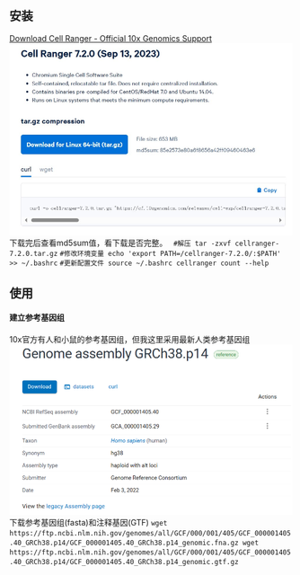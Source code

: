 ## 安装
[Download Cell Ranger - Official 10x Genomics Support](https://www.10xgenomics.com/support/software/cell-ranger/downloads)
![输入图片说明](https://raw.githubusercontent.com/ZYyli/bioinfosoft_pictures/master/imgs/2024-03-12/XAfV8AXbIBQzeil0.jpeg)
下载完后查看md5sum值，看下载是否完整。
`
#解压
tar -zxvf cellranger-7.2.0.tar.gz`
`#修改环境变量
echo 'export PATH=/cellranger-7.2.0/:$PATH' >> ~/.bashrc`
`#更新配置文件
source ~/.bashrc
cellranger count --help
`
## 使用
#### 建立参考基因组
10x官方有人和小鼠的参考基因组，但我这里采用最新人类参考基因组
![输入图片说明](https://raw.githubusercontent.com/ZYyli/bioinfosoft_pictures/master/imgs/2024-03-12/iV1bwhDfgivcnMFL.png)
下载参考基因组(fasta)和注释基因(GTF)
`
wget https://ftp.ncbi.nlm.nih.gov/genomes/all/GCF/000/001/405/GCF_000001405.40_GRCh38.p14/GCF_000001405.40_GRCh38.p14_genomic.fna.gz
wget
https://ftp.ncbi.nlm.nih.gov/genomes/all/GCF/000/001/405/GCF_000001405.40_GRCh38.p14/GCF_000001405.40_GRCh38.p14_genomic.gtf.gz
`

<!--stackedit_data:
eyJoaXN0b3J5IjpbLTE3Nzk3OTQyMywtMTYzODQyNzk3MCwtOT
k3MDY0NDUwXX0=
-->